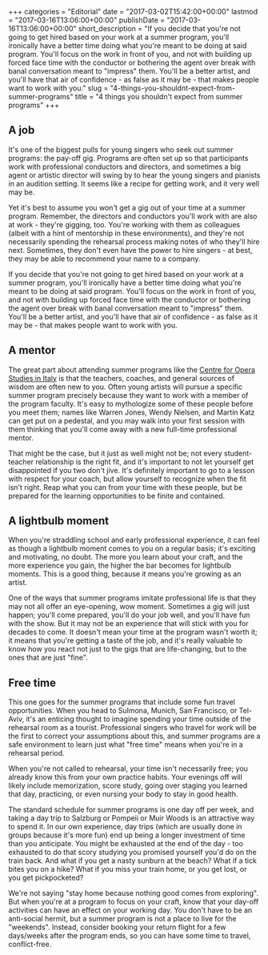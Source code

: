 +++
categories = "Editorial"
date = "2017-03-02T15:42:00+00:00"
lastmod = "2017-03-16T13:06:00+00:00"
publishDate = "2017-03-16T13:06:00+00:00"
short_description = "If you decide that you&#039;re not going to get hired based on your work at a summer program, you&#039;ll ironically have a better time doing what you&#039;re meant to be doing at said program. You&#039;ll focus on the work in front of you, and not with building up forced face time with the conductor or bothering the agent over break with banal conversation meant to &quot;impress&quot; them. You&#039;ll be a better artist, and you&#039;ll have that air of confidence - as false as it may be - that makes people want to work with you."
slug = "4-things-you-shouldnt-expect-from-summer-programs"
title = "4 things you shouldn&#039;t expect from summer programs"
+++

## A job

It's one of the biggest pulls for young singers who seek out summer programs: the pay-off gig. Programs are often set up so that participants work with professional conductors and directors, and sometimes a big agent or artistic director will swing by to hear the young singers and pianists in an audition setting. It seems like a recipe for getting work, and it very well may be. 

Yet it's best to assume you won't get a gig out of your time at a summer program. Remember, the directors and conductors you'll work with are also at work - they're gigging, too. You're working with them as colleagues (albeit with a hint of mentorship in these environments), and they're not necessarily spending the rehearsal process making notes of who they'll hire next. Sometimes, they don't even have the power to hire singers - at best, they may be able to recommend your name to a company.

If you decide that you're not going to get hired based on your work at a summer program, you'll ironically have a better time doing what you're meant to be doing at said program. You'll focus on the work in front of you, and not with building up forced face time with the conductor or bothering the agent over break with banal conversation meant to "impress" them. You'll be a better artist, and you'll have that air of confidence - as false as it may be - that makes people want to work with you.

## A mentor

The great part about attending summer programs like the [Centre for Opera Studies in Italy](http://www.co-si.com/) is that the teachers, coaches, and general sources of wisdom are often new to you. Often young artists will pursue a specific summer program precisely because they want to work with a member of the program faculty. It's easy to mythologize some of these people before you meet them; names like Warren Jones, Wendy Nielsen, and Martin Katz can get put on a pedestal, and you may walk into your first session with them thinking that you'll come away with a new full-time professional mentor.

That might be the case, but it just as well might not be; not every student-teacher relationship is the right fit, and it's important to not let yourself get disappointed if you two don't jive. It's definitely important to go to a lesson with respect for your coach, but allow yourself to recognize when the fit isn't right. Reap what you can from your time with these people, but be prepared for the learning opportunities to be finite and contained.

## A lightbulb moment

When you're straddling school and early professional experience, it can feel as though a lightbulb moment comes to you on a regular basis; it's exciting and motivating, no doubt. The more you learn about your craft, and the more experience you gain, the higher the bar becomes for lightbulb moments. This is a good thing, because it means you're growing as an artist.

One of the ways that summer programs imitate professional life is that they may not all offer an eye-opening, wow moment. Sometimes a gig will just happen; you'll come prepared, you'll do your job well, and you'll have fun with the show. But it may not be an experience that will stick with you for decades to come. It doesn't mean your time at the program wasn't worth it; it means that you're getting a taste of the job, and it's really valuable to know how you react not just to the gigs that are life-changing, but to the ones that are just "fine".

## Free time

This one goes for the summer programs that include some fun travel opportunities. When you head to Sulmona, Munich, San Francisco, or Tel-Aviv, it's an enticing thought to imagine spending your time outside of the rehearsal room as a tourist. Professional singers who travel for work will be the first to correct your assumptions about this, and summer programs are a safe environment to learn just what "free time" means when you're in a rehearsal period.

When you're not called to rehearsal, your time isn't necessarily free; you already know this from your own practice habits. Your evenings off will likely include memorization, score study, going over staging you learned that day, practicing, or even nursing your body to stay in good health.

The standard schedule for summer programs is one day off per week, and taking a day trip to Salzburg or Pompeii or Muir Woods is an attractive way to spend it. In our own experience, day trips (which are usually done in groups because it's more fun) end up being a longer investment of time than you anticipate. You might be exhausted at the end of the day - too exhausted to do that scory studying you promised yourself you'd do on the train back. And what if you get a nasty sunburn at the beach? What if a tick bites you on a hike? What if you miss your train home, or you get lost, or you get pickpocketed?

We're not saying "stay home because nothing good comes from exploring". But when you're at a program to focus on your craft, know that your day-off activities can have an effect on your working day. You don't have to be an anti-social hermit, but a summer program is not a place to live for the "weekends". Instead, consider booking your return flight for a few days/weeks after the program ends, so you can have some time to travel, conflict-free.
